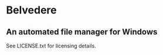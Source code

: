Belvedere
=========

An automated file manager for Windows
-------------------------------------

See LICENSE.txt for licensing details.